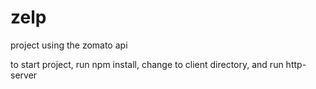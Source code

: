 # zelp
project using the zomato api

to start project, run npm install, change to client directory, and run http-server